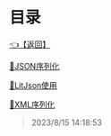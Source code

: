 # 目录  


[👈【返回】](/--目录--/dotnet/CSharp笔记/--目录--CSharp笔记)  


[📜JSON序列化](/dotnet/CSharp笔记/XML和JSON序列化/JSON序列化)  

[📜LitJson使用](/dotnet/CSharp笔记/XML和JSON序列化/LitJson使用)  

[📜XML序列化](/dotnet/CSharp笔记/XML和JSON序列化/XML序列化.txt)  







> 2023/8/15 14:18:53
